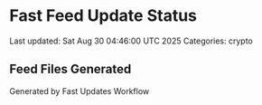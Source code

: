 # Fast Feed Update Status
Last updated: Sat Aug 30 04:46:00 UTC 2025
Categories: crypto

## Feed Files Generated

Generated by Fast Updates Workflow
